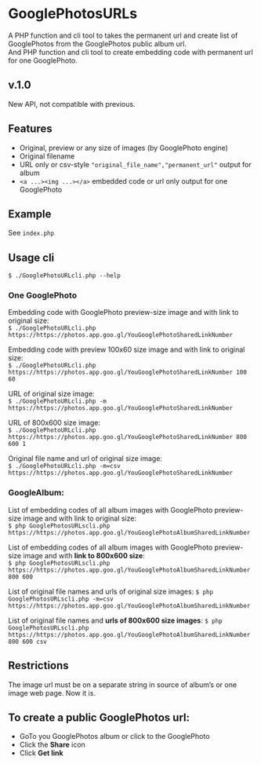 # GooglePhotosURLs  
A PHP function and cli tool to takes the permanent url and create list of GooglePhotos from the GooglePhotos public album url.  
And PHP function and cli tool to create embedding code with permanent url for one GooglePhoto.  
## v.1.0
New API, not compatible with previous.
## Features
* Original, preview or any size of images (by GooglePhoto engine)
* Original filename
* URL only or csv-style `"original_file_name","permanent_url"` output for album
* `<a ...><img ...></a>` embedded code or url only output for one GooglePhoto

## Example
See `index.php`

## Usage cli
`$ ./GooglePhotoURLcli.php --help`
### One GooglePhoto  
Embedding code with GooglePhoto preview-size image and with link to original size:  
`$ ./GooglePhotoURLcli.php https://https://photos.app.goo.gl/YouGooglePhotoSharedLinkNumber`  

Embedding code with preview 100x60 size image and with link to original size:  
`$ ./GooglePhotoURLcli.php https://https://photos.app.goo.gl/YouGooglePhotoSharedLinkNumber 100 60`  

URL of original size image:  
`$ ./GooglePhotoURLcli.php -m https://https://photos.app.goo.gl/YouGooglePhotoSharedLinkNumber `  

URL of 800x600 size image:  
`$ ./GooglePhotoURLcli.php https://https://photos.app.goo.gl/YouGooglePhotoSharedLinkNumber 800 600 1`  

Original file name and url of original size image:  
`$ ./GooglePhotoURLcli.php -m=csv https://https://photos.app.goo.gl/YouGooglePhotoSharedLinkNumber `  

### GoogleAlbum:  
List of embedding codes of all album images with GooglePhoto preview-size image and with link to original size:  
`$ php GooglePhotosURLscli.php https://https://photos.app.goo.gl/YouGooglePhotoAlbumSharedLinkNumber`  

List of embedding codes of all album images with GooglePhoto preview-size image and with **link to 800x600 size**:  
`$ php GooglePhotosURLscli.php https://https://photos.app.goo.gl/YouGooglePhotoAlbumSharedLinkNumber 800 600`  

List of original file names and urls of original size images:
`$ php GooglePhotosURLscli.php -m=csv https://https://photos.app.goo.gl/YouGooglePhotoAlbumSharedLinkNumber`  

List of original file names and **urls of 800x600 size images**:
`$ php GooglePhotosURLscli.php https://https://photos.app.goo.gl/YouGooglePhotoAlbumSharedLinkNumber 800 600 csv`  

## Restrictions
The image url must be on a separate string in source of album’s or one image web page. Now it is.

## To create a public GooglePhotos url:
- GoTo you GooglePhotos album or click to the GooglePhoto
- Click the **Share** icon
- Click **Get link**